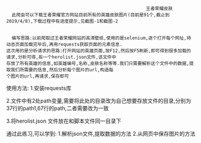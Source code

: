                                                         王者荣耀皮肤
      此爬虫可以下载王者荣耀官方网站目前所有的英雄皮肤图片(目前是91个,截止到2019/4/8),下载过程中有进度提示,见截图-1和截图-2
  
  
      编写思路:以前爬取过王者荣耀网站的高清壁纸,使用的是selenium,逐个打开每个网址,待动态页面加载完毕后,再用requests获取页面的元素信息. 
    这次用的是分析请求的思路:打开网站的英雄页面,按F12,然后按F5刷新,即可得到很多加载的请求,分析可得,有一个herolist.json文件,该文件中
    存放了所有英雄的信息,如英雄编号,名称,皮肤名称等等.我们只需要解析这个文件中的数据,提取我们所需要的信息,然后分析每个图片的url,构造每
    个图片的url,再请求,保存即可
 
   使用方法: 
   1.安装requests库 
   
   2.文件中有2处path变量,需要将此处的目录改为自己想要存放文件的目录,分别为37行的path1,67行的path,二者需要改为一致
   
   3.将herolist.json 文件放在和脚本文件同一目录下
   
   通过此练习,可以学到:
   1.解析json文件,提取数据的方法
   2.从网页中保存图片的方法
